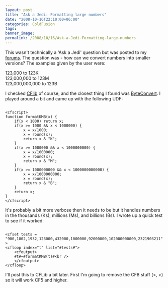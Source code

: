 ```yaml
---
layout: post
title: "Ask a Jedi: Formatting large numbers"
date: "2008-10-16T22:10:00+06:00"
categories: ColdFusion 
tags: 
banner_image: 
permalink: /2008/10/16/Ask-a-Jedi-Formatting-large-numbers
---
```


This wasn't technically a 'Ask a Jedi' question but was posted to my <a href="http://www.raymondcamden.com/forums/messages.cfm?threadid=07898188-19B9-E658-9D6661C09F2AF2F6">forums</a>. The question was - how can we convert numbers into smaller versions? The examples given by the user were:

123,000 to 123K<br />
123,000,000 to 123M<br />
123,000,000,000 to 123B<br />

I checked <a href="http://www.cflib.org">CFlib</a> of course, and the closest thing I found was <a href="http://www.cflib.org/udf/ByteConvert">ByteConvert</a>. I played around a bit and came up with the following UDF:
<!--more-->
<code>
&lt;cfscript&gt;
function formatKMB(x) {
	if(x &lt; 1000) return x;
	if(x &gt;= 1000 && x &lt; 1000000) {
    	x = x/1000;
        x = round(x);
        return x & "K";
    }
    if(x &gt;= 1000000 && x &lt; 1000000000) {
    	x = x/1000000;
        x = round(x);
        return x & "M";
    }
    if(x &gt;= 1000000000 && x &lt; 1000000000000) {
    	x = x/1000000000;
        x = round(x);
        return x & "B";
    }
	return x;
}
&lt;/cfscript&gt;
</code>

It's probably a bit more verbose then it needs to be but it handles numbers in the thousands (Ks), millions (Ms), and billions (Bs). I wrote up a quick test to see if it worked:

<code>
&lt;cfset tests = "900,1002,1932,123000,432000,1000000,92000000,102000000000,2321903211"&gt;
&lt;cfloop index="t" list="#tests#"&gt;
	&lt;cfoutput&gt;
    #t#=#formatKMB(t)#&lt;br /&gt;
    &lt;/cfoutput&gt;
&lt;/cfloop&gt;
</code>

I'll post this to CFLib a bit later. First I'm going to remove the CF8 stuff (&lt;, &gt;) so it will work CF5 and higher.